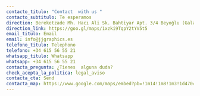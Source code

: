 ```yaml
---
contacto_titulo: "Contact  with us "
contacto_subtitulo: Te esperamos
direction: Bereketzade Mh. Hacı Ali Sk. Bahtiyar Apt. 3/4 Beyoğlu (Galata) / İST
direction_link: https://goo.gl/maps/1xzki9TqpY2tYV5t5
email_titulo: Email
email: info@jjgraphics.es
telefono_titulo: Telephono
telefono: +34 615 56 55 21
whatsapp_titulo: Whatsapp
whatsapp: +34 615 56 55 21
contacta_pregunta: ¿Tienes  alguna duda?
check_acepta_la_politica: legal_aviso
contacta_cta: Send
contacta_map: https://www.google.com/maps/embed?pb=!1m14!1m8!1m3!1d47040325.40757036!2d5.034099!3d43.9777!3m2!1i1024!2i768!4f13.1!3m3!1m2!1s0x0%3A0x26fdced3c04033a4!2sMadame%20Tussauds%20London!5e0!3m2!1sen!2sus!4v1642541338280!5m2!1sen!2sus
---
```

